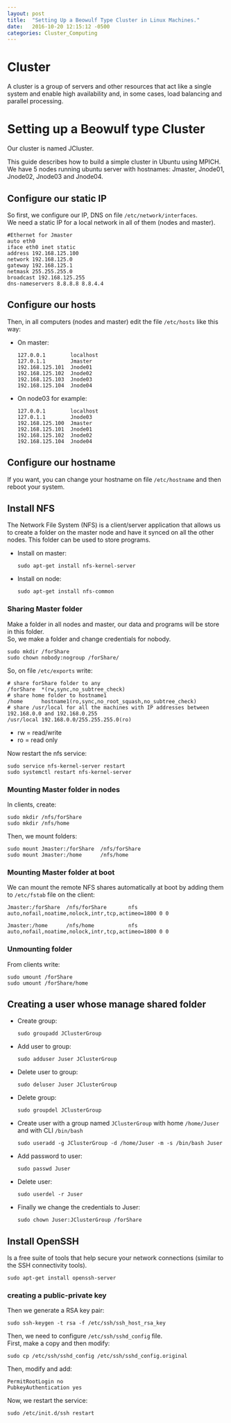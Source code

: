 ```yaml
---
layout: post
title:  "Setting Up a Beowulf Type Cluster in Linux Machines."
date:   2016-10-20 12:15:12 -0500
categories: Cluster_Computing
---
```

# Cluster

A cluster is a group of servers and other resources that act like a single system and enable high availability and, in some cases, load balancing and parallel processing.

# Setting up a Beowulf type Cluster

Our cluster is named JCluster.

This guide describes how to build a simple cluster in Ubuntu using MPICH.  
We have 5 nodes running ubuntu server with hostnames: Jmaster, Jnode01, Jnode02, Jnode03 and Jnode04.

## Configure our static IP

So first, we configure our IP, DNS on file `/etc/network/interfaces`.  
We need a static IP for a local network in all of them (nodes and master).

    #Ethernet for Jmaster
    auto eth0
    iface eth0 inet static
    address 192.168.125.100
    network 192.168.125.0
    gateway 192.168.125.1
    netmask 255.255.255.0
    broadcast 192.168.125.255
    dns-nameservers 8.8.8.8 8.8.4.4

## Configure our hosts

Then, in all computers (nodes and master) edit the file `/etc/hosts` like this way:

* On master:

      127.0.0.1        localhost
      127.0.1.1        Jmaster
      192.168.125.101  Jnode01
      192.168.125.102  Jnode02
      192.168.125.103  Jnode03
      192.168.125.104  Jnode04

* On node03 for example:

      127.0.0.1        localhost
      127.0.1.1        Jnode03
      192.168.125.100  Jmaster
      192.168.125.101  Jnode01
      192.168.125.102  Jnode02
      192.168.125.104  Jnode04

## Configure our hostname

If you want, you can change your hostname on file `/etc/hostname` and then reboot your system.

## Install NFS

The Network File System (NFS) is a client/server application that allows us to create a folder on the master node and have it synced on all the other nodes. This folder can be used to store programs.

* Install on master:

      sudo apt-get install nfs-kernel-server

* Install on node:

      sudo apt-get install nfs-common

### Sharing Master folder

Make a folder in all nodes and master, our data and programs will be store in this folder.  
So, we make a folder and change credentials for nobody.

    sudo mkdir /forShare
    sudo chown nobody:nogroup /forShare/

So, on file `/etc/exports` write:

    # share forShare folder to any
    /forShare  *(rw,sync,no_subtree_check)
    # share home folder to hostname1
    /home      hostname1(ro,sync,no_root_squash,no_subtree_check)
    # share /usr/local for all the machines with IP addresses between 192.168.0.0 and 192.168.0.255
    /usr/local 192.168.0.0/255.255.255.0(ro)

* rw = read/write  
* ro = read only

Now restart the nfs service:

    sudo service nfs-kernel-server restart
    sudo systemctl restart nfs-kernel-server

### Mounting Master folder in nodes

In clients, create:

    sudo mkdir /nfs/forShare
    sudo mkdir /nfs/home

Then, we mount folders:

    sudo mount Jmaster:/forShare  /nfs/forShare
    sudo mount Jmaster:/home      /nfs/home

### Mounting Master folder at boot

We can mount the remote NFS shares automatically at boot by adding them to `/etc/fstab` file on the client:

    Jmaster:/forShare  /nfs/forShare       nfs auto,nofail,noatime,nolock,intr,tcp,actimeo=1800 0 0

    Jmaster:/home      /nfs/home           nfs auto,nofail,noatime,nolock,intr,tcp,actimeo=1800 0 0


### Unmounting folder

From clients write:

    sudo umount /forShare
    sudo umount /forShare/home

## Creating a user whose manage shared folder

* Create group:

      sudo groupadd JClusterGroup

* Add user to group:

      sudo adduser Juser JClusterGroup
    
* Delete user to group:

      sudo deluser Juser JClusterGroup

* Delete group:

      sudo groupdel JClusterGroup

* Create user with a group named `JClusterGroup` with home `/home/Juser` and with CLI `/bin/bash`

      sudo useradd -g JClusterGroup -d /home/Juser -m -s /bin/bash Juser

* Add password to user:

      sudo passwd Juser

* Delete user:

      sudo userdel -r Juser

* Finally we change the credentials to Juser:

      sudo chown Juser:JClusterGroup /forShare

## Install OpenSSH

Is a free suite of tools that help secure your network connections (similar to the SSH connectivity tools).

    sudo apt-get install openssh-server

### creating a public-private key

Then we generate a RSA key pair:

    sudo ssh-keygen -t rsa -f /etc/ssh/ssh_host_rsa_key

Then, we need to configure `/etc/ssh/sshd_config` file.  
First, make a copy and then modify:

    sudo cp /etc/ssh/sshd_config /etc/ssh/sshd_config.original

Then, modify and add:

    
    PermitRootLogin no
    PubkeyAuthentication yes

Now, we restart the service:

    sudo /etc/init.d/ssh restart


    
    
    
    
    
